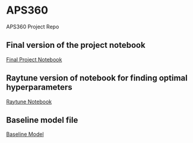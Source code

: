 # APS360
APS360 Project Repo

## Final version of the project notebook
[Final Project Notebook](APS360_Project.ipynb)

## Raytune version of notebook for finding optimal hyperparameters
[Raytune Notebook](APS360_Project_Raytune.ipynb)

## Baseline model file
[Baseline Model](baseline.py)
